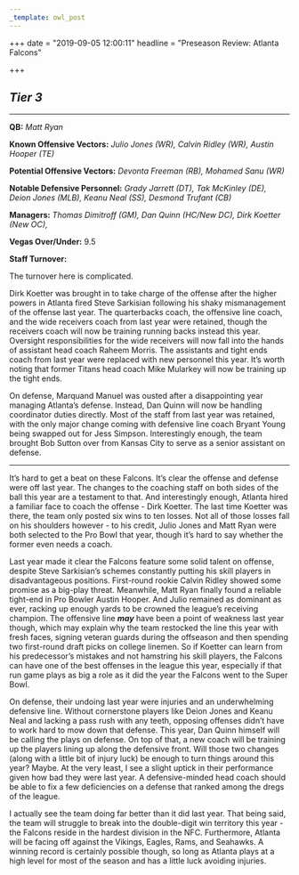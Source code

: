 ```yaml
---
_template: owl_post
---
```



+++
date = "2019-09-05 12:00:11"
headline = "Preseason Review: Atlanta Falcons"

+++
## **_Tier 3_**

***

**QB:** _Matt Ryan_

**Known Offensive Vectors:** _Julio Jones (WR), Calvin Ridley (WR), Austin Hooper (TE)_

**Potential Offensive Vectors:** _Devonta Freeman (RB), Mohamed Sanu (WR)_

**Notable Defensive Personnel:** _Grady Jarrett (DT), Tak McKinley (DE), Deion Jones (MLB), Keanu Neal (SS), Desmond Trufant (CB)_

**Managers:** _Thomas Dimitroff (GM), Dan Quinn (HC/New DC), Dirk Koetter (New OC),_

**Vegas Over/Under:** 9.5

**Staff Turnover:**

The turnover here is complicated.

Dirk Koetter was brought in to take charge of the offense after the higher powers in Atlanta fired Steve Sarkisian following his shaky mismanagement of the offense last year. The quarterbacks coach, the offensive line coach, and the wide receivers coach from last year were retained, though the receivers coach will now be training running backs instead this year. Oversight responsibilities for the wide receivers will now fall into the hands of assistant head coach Raheem Morris. The assistants and tight ends coach from last year were replaced with new personnel this year. It’s worth noting that former Titans head coach Mike Mularkey will now be training up the tight ends.

On defense, Marquand Manuel was ousted after a disappointing year managing Atlanta’s defense. Instead, Dan Quinn will now be handling coordinator duties directly. Most of the staff from last year was retained, with the only major change coming with defensive line coach Bryant Young being swapped out for Jess Simpson. Interestingly enough, the team brought Bob Sutton over from Kansas City to serve as a senior assistant on defense.

***

It’s hard to get a beat on these Falcons. It’s clear the offense and defense were off last year. The changes to the coaching staff on both sides of the ball this year are a testament to that. And interestingly enough, Atlanta hired a familiar face to coach the offense - Dirk Koetter. The last time Koetter was there, the team only posted six wins to ten losses. Not all of those losses fall on his shoulders however - to his credit, Julio Jones and Matt Ryan were both selected to the Pro Bowl that year, though it’s hard to say whether the former even needs a coach.

Last year made it clear the Falcons feature some solid talent on offense, despite Steve Sarkisian’s schemes constantly putting his skill players in disadvantageous positions. First-round rookie Calvin Ridley showed some promise as a big-play threat. Meanwhile, Matt Ryan finally found a reliable tight-end in Pro Bowler Austin Hooper. And Julio remained as dominant as ever, racking up enough yards to be crowned the league’s receiving champion. The offensive line **_may_** have been a point of weakness last year though, which may explain why the team restocked the line this year with fresh faces, signing veteran guards during the offseason and then spending two first-round draft picks on college linemen. So if Koetter can learn from his predecessor’s mistakes and not hamstring his skill players, the Falcons can have one of the best offenses in the league this year, especially if that run game plays as big a role as it did the year the Falcons went to the Super Bowl.

On defense, their undoing last year were injuries and an underwhelming defensive line. Without cornerstone players like Deion Jones and Keanu Neal and lacking a pass rush with any teeth, opposing offenses didn’t have to work hard to mow down that defense. This year, Dan Quinn himself will be calling the plays on defense. On top of that, a new coach will be training up the players lining up along the defensive front. Will those two changes (along with a little bit of injury luck) be enough to turn things around this year? Maybe. At the very least, I see a slight uptick in their performance given how bad they were last year. A defensive-minded head coach should be able to fix a few deficiencies on a defense that ranked among the dregs of the league.

I actually see the team doing far better than it did last year. That being said, the team will struggle to break into the double-digit win territory this year - the Falcons reside in the hardest division in the NFC. Furthermore, Atlanta will be facing off against the Vikings, Eagles, Rams, and Seahawks. A winning record is certainly possible though, so long as Atlanta plays at a high level for most of the season and has a little luck avoiding injuries.
